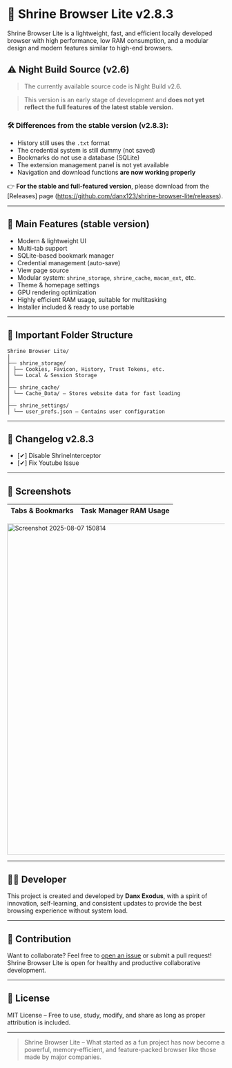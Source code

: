 # 🦁 Shrine Browser Lite v2.8.3

Shrine Browser Lite is a lightweight, fast, and efficient locally developed browser with high performance, low RAM consumption, and a modular design and modern features similar to high-end browsers.

## ⚠️ Night Build Source (v2.6)

> The currently available source code is Night Build v2.6.

> This version is an early stage of development and **does not yet reflect the full features of the latest stable version.**

### 🛠 Differences from the stable version (v2.8.3):

- History still uses the `.txt` format
- The credential system is still dummy (not saved)
- Bookmarks do not use a database (SQLite)
- The extension management panel is not yet available
- Navigation and download functions **are now working properly**

👉 **For the stable and full-featured version**, please download from the [Releases] page (https://github.com/danx123/shrine-browser-lite/releases).

---

## 🚀 Main Features (stable version)

- Modern & lightweight UI
- Multi-tab support
- SQLite-based bookmark manager
- Credential management (auto-save)
- View page source
- Modular system: `shrine_storage`, `shrine_cache`, `macan_ext`, etc.
- Theme & homepage settings
- GPU rendering optimization
- Highly efficient RAM usage, suitable for multitasking
- Installer included & ready to use portable

---

## 📂 Important Folder Structure

```
Shrine Browser Lite/
│
├── shrine_storage/
│ ├── Cookies, Favicon, History, Trust Tokens, etc.
│ └── Local & Session Storage
│
├── shrine_cache/
│ └── Cache_Data/ – Stores website data for fast loading
│
├── shrine_settings/
│ └── user_prefs.json – Contains user configuration
```

---

## 📝 Changelog v2.8.3

- [✔] Disable ShrineInterceptor
- [✔] Fix Youtube Issue
---

## 📸 Screenshots

| Tabs & Bookmarks | Task Manager RAM Usage |
|------------------|----------------------------------|
<img width="1365" height="767" alt="Screenshot 2025-08-07 150814" src="https://github.com/user-attachments/assets/2c9189bd-4ccf-4348-96cd-801675624ae1" />

---

## 👨‍💻 Developer

This project is created and developed by **Danx Exodus**, with a spirit of innovation, self-learning, and consistent updates to provide the best browsing experience without system load.

---

## 🤝 Contribution

Want to collaborate? Feel free to [open an issue](https://github.com/username/shrine-browser-lite/issues) or submit a pull request! Shrine Browser Lite is open for healthy and productive collaborative development.

---

## 📜 License

MIT License – Free to use, study, modify, and share as long as proper attribution is included.

---

> Shrine Browser Lite – What started as a fun project has now become a powerful, memory-efficient, and feature-packed browser like those made by major companies.
